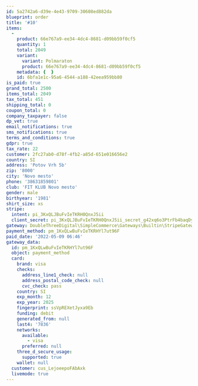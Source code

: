 ```yaml
---
id: 5a2742a6-d39e-4e43-9709-30608ed882da
blueprint: order
title: '#10'
items:
  -
    product: 66e767a9-ee34-4dc4-8681-d09bb59f0cf5
    quantity: 1
    total: 2049
    variant:
      variant: Polmaraton
      product: 66e767a9-ee34-4dc4-8681-d09bb59f0cf5
    metadata: {  }
    id: 6bfa1e1c-95a6-4544-a188-42eea959bb80
is_paid: true
grand_total: 2500
items_total: 2049
tax_total: 451
shipping_total: 0
coupon_total: 0
company_taxpayer: false
dp_vet: true
email_notifications: true
sms_notifications: true
terms_and_conditions: true
gdpr: true
tax_rate: 22
customer: 2fc27ab0-d78f-4fb2-a85d-651e016656e2
country: SI
address: 'Potov Vrh 5b'
zip: '8000'
city: 'Novo mesto'
phone: '38631859801'
club: 'FIT KLUB Novo mesto'
gender: male
birthyear: '1981'
shirt_size: xs
stripe:
  intent: pi_3KxQLJBuFvIeTKRH0QnxJ5ii
  client_secret: pi_3KxQLJBuFvIeTKRH0QnxJ5ii_secret_g42xq6o3PtrFb4baqDyjbFmCk
gateway: DoubleThreeDigital\SimpleCommerce\Gateways\Builtin\StripeGateway
payment_method: pm_1KxQLwBuFvIeTKRHYl7ut96F
paid_date: '2022-05-09 06:46'
gateway_data:
  id: pm_1KxQLwBuFvIeTKRHYl7ut96F
  object: payment_method
  card:
    brand: visa
    checks:
      address_line1_check: null
      address_postal_code_check: null
      cvc_check: pass
    country: SI
    exp_month: 12
    exp_year: 2025
    fingerprint: ssVpREXetJyxa9Eb
    funding: debit
    generated_from: null
    last4: '7836'
    networks:
      available:
        - visa
      preferred: null
    three_d_secure_usage:
      supported: true
    wallet: null
  customer: cus_LejoeepoFAbAxk
  livemode: true
---
```

